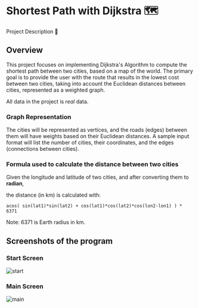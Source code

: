 # Shortest Path with Dijkstra 🗺️

Project Description 🧾

## Overview
This project focuses on implementing Dijkstra's Algorithm to compute the shortest path between two cities, based on a map of the world. The primary goal is to provide the user with the route that results in the lowest cost between two cities, taking into account the Euclidean distances between cities, represented as a weighted graph.

All data in the project is *real* data.

### Graph Representation 
The cities will be represented as vertices, and the roads (edges) between them will have weights based on their Euclidean distances. A sample input format will list the number of cities, their coordinates, and the edges (connections between cities).

### Formula used to calculate the distance between two cities
Given the longitude and latitude of two cities, and after converting them to **radian**,

the distance (in km) is calculated with:
```
acos( sin(lat1)*sin(lat2) + cos(lat1)*cos(lat2)*cos(lon2-lon1) ) * 6371
```
Note: 6371 is Earth radius in km.
  
## Screenshots of the program

### Start Screen
![start](https://github.com/user-attachments/assets/f30da609-078c-4b17-be80-ddce4e69974e)

### Main Screen
![main](https://github.com/user-attachments/assets/8cef8e3b-9071-4af8-9ae1-2bcdcde6de01)
